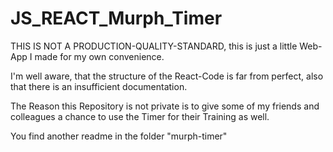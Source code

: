 # JS_REACT_Murph_Timer

THIS IS NOT A PRODUCTION-QUALITY-STANDARD, this is just a little Web-App I made for my own convenience. 

I'm well aware, that the structure of the React-Code is far from perfect, also that there is an insufficient documentation.

The Reason this Repository is not private is to give some of my friends and colleagues a chance to use the Timer for their Training as well. 

You find another readme in the folder "murph-timer"
